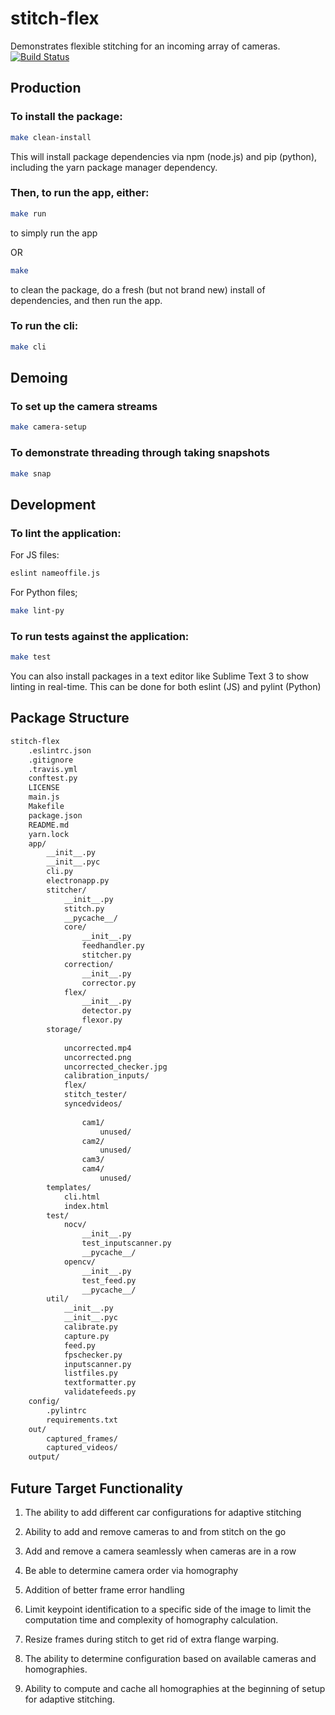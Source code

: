# stitch-flex
Demonstrates flexible stitching for an incoming array of cameras.
[![Build Status](https://travis-ci.org/360ls/stitch-flex.svg?branch=master)](https://travis-ci.org/360ls/stitch-flex)

## Production

### To install the package:

```bash
make clean-install
```

This will install package dependencies via npm (node.js) and pip (python), including the yarn package manager dependency.

### Then, to run the app, either:

```bash
make run
```
to simply run the app

OR

```bash
make
```

to clean the package, do a fresh (but not brand new) install of dependencies, and then run the app.

### To run the cli:
```bash
make cli
```

## Demoing

### To set up the camera streams
```bash
make camera-setup
```

### To demonstrate threading through taking snapshots
```bash
make snap
```

## Development

### To lint the application:

For JS files:
```bash
eslint nameoffile.js
```

For Python files;
```bash
make lint-py
```

### To run tests against the application:

```bash
make test
```

You can also install packages in a text editor like Sublime Text 3 to show linting in real-time. This can be done for both eslint (JS) and pylint (Python)

## Package Structure
```bash
stitch-flex
    .eslintrc.json
    .gitignore
    .travis.yml
    conftest.py
    LICENSE
    main.js
    Makefile
    package.json
    README.md
    yarn.lock
    app/
        __init__.py
        __init__.pyc
        cli.py
        electronapp.py
        stitcher/
            __init__.py
            stitch.py
            __pycache__/
            core/
                __init__.py
                feedhandler.py
                stitcher.py
            correction/
                __init__.py
                corrector.py
            flex/
                __init__.py
                detector.py
                flexor.py
        storage/
   
            uncorrected.mp4
            uncorrected.png
            uncorrected_checker.jpg
            calibration_inputs/
            flex/
            stitch_tester/
            syncedvideos/
       
                cam1/
                    unused/
                cam2/
                    unused/
                cam3/
                cam4/
                    unused/
        templates/
            cli.html
            index.html
        test/
            nocv/
                __init__.py
                test_inputscanner.py
                __pycache__/
            opencv/
                __init__.py
                test_feed.py
                __pycache__/
        util/
            __init__.py
            __init__.pyc
            calibrate.py
            capture.py
            feed.py
            fpschecker.py
            inputscanner.py
            listfiles.py
            textformatter.py
            validatefeeds.py
    config/
        .pylintrc
        requirements.txt
    out/
        captured_frames/
        captured_videos/
    output/
```

## Future Target Functionality
1. The ability to add different car configurations for adaptive stitching

2. Ability to add and remove cameras to and from stitch on the go

3. Add and remove a camera seamlessly when cameras are in a row

4. Be able to determine camera order via homography

5. Addition of better frame error handling

6. Limit keypoint identification to a specific side of the image to limit the computation time and complexity of homography calculation.

7. Resize frames during stitch to get rid of extra flange warping.

8. The ability to determine configuration based on available cameras and homographies.

9. Ability to compute and cache all homographies at the beginning of setup for adaptive stitching. 
